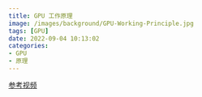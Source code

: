 ```yaml
---
title: GPU 工作原理
image: /images/background/GPU-Working-Principle.jpg
tags: [GPU]
date: 2022-09-04 10:13:02
categories:
- GPU
- 原理
---
```


[参考视频](https://www.bilibili.com/video/BV17L4y1a7Xy?spm_id_from=333.880.my_history.page.click&vd_source=371bc0e94a8c97f991c4ac20af0b2d53)
